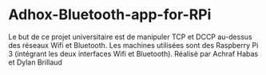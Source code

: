 # Adhox-Bluetooth-app-for-RPi
Le but de ce projet universitaire est de manipuler TCP et DCCP au-dessus des réseaux Wifi et Bluetooth. Les machines utilisées sont des Raspberry Pi 3 (intégrant les deux interfaces Wifi et Bluetooth).
Réalisé par Achraf Habas et Dylan Brillaud
